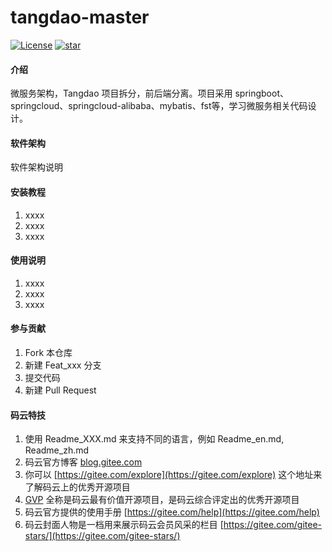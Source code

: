# tangdao-master
[![License](https://img.shields.io/badge/license-Apache%202-4EB1BA.svg)](https://www.apache.org/licenses/LICENSE-2.0.html)       [![star](https://gitee.com/ruyangit/tangdao-microservices/badge/star.svg?theme=dark)](https://gitee.com/ruyangit/tangdao-microservices/stargazers)

#### 介绍
微服务架构，Tangdao 项目拆分，前后端分离。项目采用 springboot、springcloud、springcloud-alibaba、mybatis、fst等，学习微服务相关代码设计。

#### 软件架构
软件架构说明


#### 安装教程

1.  xxxx
2.  xxxx
3.  xxxx

#### 使用说明

1.  xxxx
2.  xxxx
3.  xxxx

#### 参与贡献

1.  Fork 本仓库
2.  新建 Feat_xxx 分支
3.  提交代码
4.  新建 Pull Request


#### 码云特技

1.  使用 Readme\_XXX.md 来支持不同的语言，例如 Readme\_en.md, Readme\_zh.md
2.  码云官方博客 [blog.gitee.com](https://blog.gitee.com)
3.  你可以 [https://gitee.com/explore](https://gitee.com/explore) 这个地址来了解码云上的优秀开源项目
4.  [GVP](https://gitee.com/gvp) 全称是码云最有价值开源项目，是码云综合评定出的优秀开源项目
5.  码云官方提供的使用手册 [https://gitee.com/help](https://gitee.com/help)
6.  码云封面人物是一档用来展示码云会员风采的栏目 [https://gitee.com/gitee-stars/](https://gitee.com/gitee-stars/)
